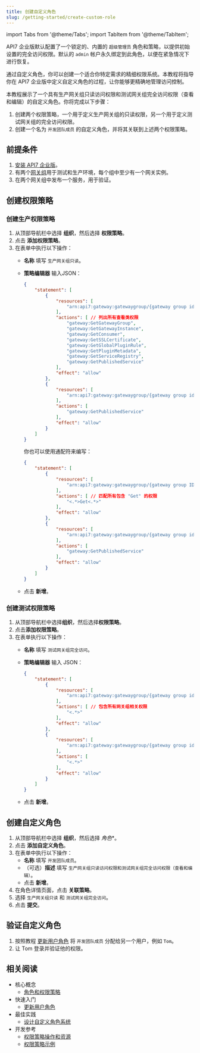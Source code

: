 ```yaml
---
title: 创建自定义角色
slug: /getting-started/create-custom-role
---
```


import Tabs from '@theme/Tabs';
import TabItem from '@theme/TabItem';

API7 企业版默认配置了一个锁定的、内置的 `超级管理员` 角色和策略，以提供初始设置的完全访问权限。默认的 `admin` 帐户永久绑定到此角色，以便在紧急情况下进行恢复。

通过自定义角色，你可以创建一个适合你特定需求的精细权限系统。本教程将指导你在 API7 企业版中定义自定义角色的过程，让你能够更精确地管理访问控制。

本教程展示了一个具有生产网关组只读访问权限和测试网关组完全访问权限（查看和编辑）的自定义角色。你将完成以下步骤：

1. 创建两个权限策略，一个用于定义生产网关组的只读权限，另一个用于定义测试网关组的完全访问权限。
2. 创建一个名为 `开发团队成员` 的自定义角色，并将其关联到上述两个权限策略。

## 前提条件

1. [安装 API7 企业版](./install-api7-ee.md)。
2. 有两个[网关组](./add-gateway-group.md)用于测试和生产环境，每个组中至少有一个网关实例。
3. 在两个网关组中发布一个服务，用于验证。

## 创建权限策略

### 创建生产权限策略

1. 从顶部导航栏中选择 **组织**，然后选择 **权限策略**。
2. 点击 **添加权限策略**。
3. 在表单中执行以下操作：
    * **名称** 填写 `生产网关组只读`。
    * **策略编辑器** 输入JSON：

        ```json
        {
            "statement": [
                {
                    "resources": [
                        "arn:api7:gateway:gatewaygroup/{gateway group id}" // 使用网关组 ID 来匹配资源
                    ],
                    "actions": [ // 列出所有查看类权限
                        "gateway:GetGatewayGroup",
                        "gateway:GetGatewayInstance",
                        "gateway:GetConsumer",
                        "gateway:GetSSLCertificate",
                        "gateway:GetGlobalPluginRule",
                        "gateway:GetPluginMetadata",
                        "gateway:GetServiceRegistry",
                        "gateway:GetPublishedService"
                    ],
                    "effect": "allow" 
                },
                {
                    "resources": [
                        "arn:api7:gateway:gatewaygroup/{gateway group id}/publishedservice/<.*>"  // 查看指定网关组上所有已发布服务
                    ],
                    "actions": [
                        "gateway:GetPublishedService"
                    ],
                    "effect": "allow"
                }
            ]
        }
        ```

        你也可以使用通配符来编写：

        ```json
        {
            "statement": [
                {
                    "resources": [
                        "arn:api7:gateway:gatewaygroup/{gateway group ID}" // 使用网关组 id 来匹配资源
                    ],
                    "actions": [ // 匹配所有包含 "Get" 的权限
                        "<.*>Get<.*>"
                    ],
                    "effect": "allow" 
                },
                {
                    "resources": [
                        "arn:api7:gateway:gatewaygroup/{gateway group id}/publishedservice/<.*>"  // 查看指定网关组上所有已发布服务
                    ],
                    "actions": [
                        "gateway:GetPublishedService"
                    ],
                    "effect": "allow"
                }
            ]
        }
        ```

    * 点击 **新增**。

### 创建测试权限策略

1. 从顶部导航栏中选择**组织**，然后选择**权限策略**。
2. 点击**添加权限策略**。
3. 在表单执行以下操作：
    * **名称** 填写 `测试网关组完全访问`。
    * **策略编辑器** 输入 JSON：

        ```json
        {
            "statement": [
                {
                    "resources": [
                        "arn:api7:gateway:gatewaygroup/{gateway group id}}" // 使用网关组 ID 来匹配资源
                    ],
                    "actions": [ // 包含所有网关组相关权限
                        "<.*>"
                    ],
                    "effect": "allow" 
                },
                {
                    "resources": [
                        "arn:api7:gateway:gatewaygroup/{gateway group id}/publishedservice/<.*>"  // 对指定网关组上所有已发布服务的完全访问权限
                    ],
                    "actions": [
                        "<.*>"
                    ],
                    "effect": "allow"
                }           
            ]
        }
        ```

    * 点击 **新增**。

## 创建自定义角色

1. 从顶部导航栏中选择 **组织**，然后选择 *角色**。
2. 点击 **添加自定义角色**。
3. 在表单中执行以下操作：
    - **名称** 填写 `开发团队成员`。
    - （可选）**描述** 填写 `生产网关组只读访问权限和测试网关组完全访问权限（查看和编辑）`。
    - 点击 **新增**。
4. 在角色详情页面，点击 **关联策略**。
5. 选择 `生产网关组只读` 和 `测试网关组完全访问`。
6. 点击 **提交**。

## 验证自定义角色

1. 按照教程 [更新用户角色](rbac.md) 将 `开发团队成员` 分配给另一个用户，例如 `Tom`。
2. 让 Tom 登录并验证他的权限。

## 相关阅读

* 核心概念
  * [角色和权限策略](../key-concepts/roles-and-permission-policies.md)
* 快速入门
  * [更新用户角色](../getting-started/rbac.md)
* 最佳实践
  * [设计自定义角色系统](../best-practices/design-custom-role-system.md)
* 开发参考
  * [权限策略操作和资源](../reference/permission-policy-action-and-resource.md)
  * [权限策略示例](../reference/permission-policy-example.md)
